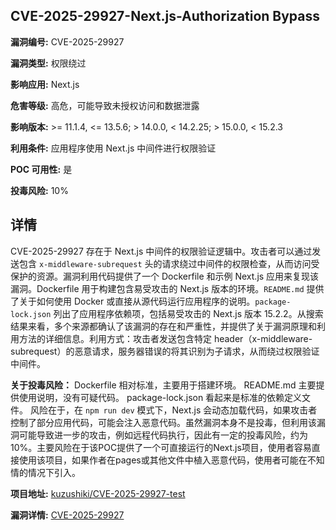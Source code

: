 ## CVE-2025-29927-Next.js-Authorization Bypass

**漏洞编号:** CVE-2025-29927

**漏洞类型:** 权限绕过

**影响应用:** Next.js

**危害等级:** 高危，可能导致未授权访问和数据泄露

**影响版本:** >= 11.1.4, <= 13.5.6; > 14.0.0, < 14.2.25; > 15.0.0, < 15.2.3

**利用条件:** 应用程序使用 Next.js 中间件进行权限验证

**POC 可用性:** 是

**投毒风险:** 10%

## 详情

CVE-2025-29927 存在于 Next.js 中间件的权限验证逻辑中。攻击者可以通过发送包含 `x-middleware-subrequest` 头的请求绕过中间件的权限检查，从而访问受保护的资源。漏洞利用代码提供了一个 Dockerfile 和示例 Next.js 应用来复现该漏洞。Dockerfile 用于构建包含易受攻击的 Next.js 版本的环境。`README.md` 提供了关于如何使用 Docker 或直接从源代码运行应用程序的说明。`package-lock.json` 列出了应用程序依赖项，包括易受攻击的 Next.js 版本 15.2.2。从搜索结果来看，多个来源都确认了该漏洞的存在和严重性，并提供了关于漏洞原理和利用方法的详细信息。利用方式：攻击者发送包含特定 header（x-middleware-subrequest）的恶意请求，服务器错误的将其识别为子请求，从而绕过权限验证中间件。

**关于投毒风险：**
Dockerfile 相对标准，主要用于搭建环境。 README.md 主要提供使用说明，没有可疑代码。 package-lock.json 看起来是标准的依赖定义文件。 风险在于，在 `npm run dev` 模式下，Next.js 会动态加载代码，如果攻击者控制了部分应用代码，可能会注入恶意代码。虽然漏洞本身不是投毒，但利用该漏洞可能导致进一步的攻击，例如远程代码执行，因此有一定的投毒风险，约为10%。主要风险在于该POC提供了一个可直接运行的Next.js项目，使用者容易直接使用该项目，如果作者在pages或其他文件中植入恶意代码，使用者可能在不知情的情况下引入。

**项目地址:** [kuzushiki/CVE-2025-29927-test](https://github.com/kuzushiki/CVE-2025-29927-test)

**漏洞详情:** [CVE-2025-29927](https://nvd.nist.gov/vuln/detail/CVE-2025-29927)